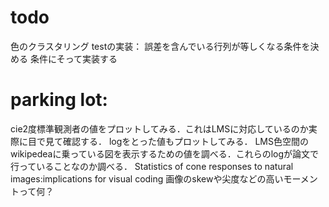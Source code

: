 # todo 
色のクラスタリング
testの実装：
    誤差を含んでいる行列が等しくなる条件を決める
    条件にそって実装する
# parking lot:
cie2度標準観測者の値をプロットしてみる．これはLMSに対応しているのか実際に目で見て確認する．
logをとった値もプロットしてみる．
LMS色空間のwikipedeaに乗っている図を表示するための値を調べる．これらのlogが論文で行っていることなのか調べる．
Statistics of cone responses to natural images:implications for visual coding
画像のskewや尖度などの高いモーメントって何？
